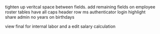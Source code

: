 tighten up veritcal space between fields.
add remaining fields on employee roster
tables have all caps header row
ms authenticator login
highlight share admin
no years on birthdays

view final for internal labor
and a edit salary calculation